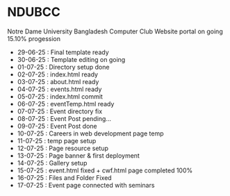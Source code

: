 # NDUBCC
Notre Dame University Bangladesh Computer Club Website portal
on going 15.10% progession 

- 29-06-25 : Final template ready 
- 30-06-25 : Template editing on going 
- 01-07-25 : Directory setup done
- 02-07-25 : index.html ready
- 03-07-25 : about.html ready
- 04-07-25 : events.html ready
- 05-07-25 : index.html commit
- 06-07-25 : eventTemp.html ready
- 07-07-25 : Event directory fix
- 08-07-25 : Event Post pending...
- 09-07-25 : Event Post done
- 10-07-25 : Careers in web development page temp
- 11-07-25 : temp page setup
- 12-07-25 : Page resource setup
- 13-07-25 : Page banner & first deployment
- 14-07-25 : Gallery setup
- 15-07-25 : event.html fixed + cwf.html page completed 100%
- 16-07-25 : Files and Folder Fixed
- 17-07-25 : Event page connected with seminars
